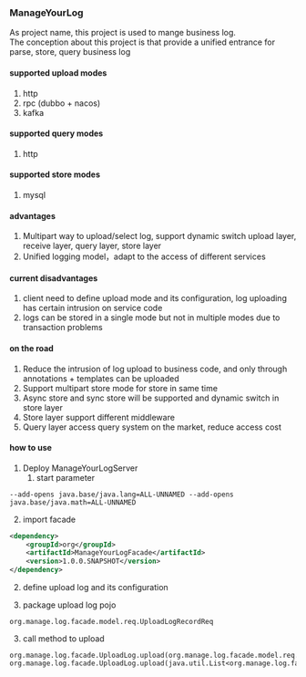 ### ManageYourLog
<p>
As project name, this project is used to mange business log. <br/>
The conception about this project is that provide a unified entrance for parse, store, query business log
</p>

#### supported upload modes
1. http
2. rpc (dubbo + nacos)
3. kafka

#### supported query modes
1. http

#### supported store modes
1. mysql

#### advantages
1. Multipart way to upload/select log, support dynamic switch upload layer, receive layer, query layer, store layer
2. Unified logging model，adapt to the access of different services

#### current disadvantages
1. client need to define upload mode and its configuration, log uploading has certain intrusion on service code 
2. logs can be stored in a single mode but not in multiple modes due to transaction problems

#### on the road
1. Reduce the intrusion of log upload to business code, and only through annotations + templates can be uploaded
2. Support multipart store mode for store in same time
3. Async store and sync store will be supported and dynamic switch in store layer
4. Store layer support different middleware
5. Query layer access query system on the market, reduce access cost

#### how to use
1. Deploy ManageYourLogServer
   1. start parameter
```
--add-opens java.base/java.lang=ALL-UNNAMED --add-opens java.base/java.math=ALL-UNNAMED
```

2. import facade
```xml
<dependency>
    <groupId>org</groupId>
    <artifactId>ManageYourLogFacade</artifactId>
    <version>1.0.0.SNAPSHOT</version>
</dependency>
```

2. define upload log and its configuration

3. package upload log pojo
```
org.manage.log.facade.model.req.UploadLogRecordReq
```

3. call method to upload
```
org.manage.log.facade.UploadLog.upload(org.manage.log.facade.model.req.UploadLogRecordReq)
org.manage.log.facade.UploadLog.upload(java.util.List<org.manage.log.facade.model.req.UploadLogRecordReq>)
```










